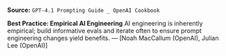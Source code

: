 **Source:** `GPT-4.1 Prompting Guide _ OpenAI Cookbook`

**Best Practice: Empirical AI Engineering**
AI engineering is inherently empirical; build informative evals and iterate often to ensure prompt engineering changes yield benefits. — [Noah MacCallum (OpenAI), Julian Lee (OpenAI)]
